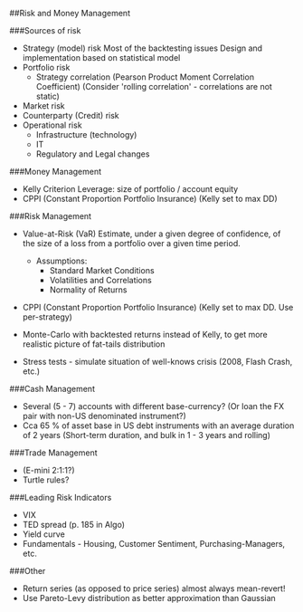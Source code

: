 ##Risk and Money Management

###Sources of risk

* Strategy (model) risk
  Most of the backtesting issues
  Design and implementation based on statistical model
* Portfolio risk
    - Strategy correlation (Pearson Product Moment Correlation Coefficient)
      (Consider 'rolling correlation' - correlations are not static)
* Market risk
* Counterparty (Credit) risk
* Operational risk
    - Infrastructure (technology)
    - IT
    - Regulatory and Legal changes

###Money Management

* Kelly Criterion
  Leverage: size of portfolio / account equity
* CPPI (Constant Proportion Portfolio Insurance)
  (Kelly set to max DD)

###Risk Management

* Value-at-Risk (VaR)
  Estimate, under a given degree of confidence, of the size of a loss
  from a portfolio over a given time period.
    * Assumptions:
        - Standard Market Conditions
        - Volatilities and Correlations
        - Normality of Returns

* CPPI (Constant Proportion Portfolio Insurance)
  (Kelly set to max DD. Use per-strategy)
* Monte-Carlo with backtested returns instead of Kelly,
  to get more realistic picture of fat-tails distribution
* Stress tests - simulate situation of well-knows crisis (2008, Flash Crash, etc.)
        
###Cash Management

* Several (5 - 7) accounts with different base-currency?
  (Or loan the FX pair with non-US denominated instrument?)
* Cca 65 % of asset base in US debt instruments with an average duration of 2 years
  (Short-term duration, and bulk in 1 - 3 years and rolling)

###Trade Management

* (E-mini 2:1:1?)
* Turtle rules?

###Leading Risk Indicators

* VIX
* TED spread (p. 185 in Algo)
* Yield curve
* Fundamentals - Housing, Customer Sentiment, Purchasing-Managers, etc.

###Other

* Return series (as opposed to price series) almost always mean-revert!
* Use Pareto-Levy distribution as better approximation than Gaussian
